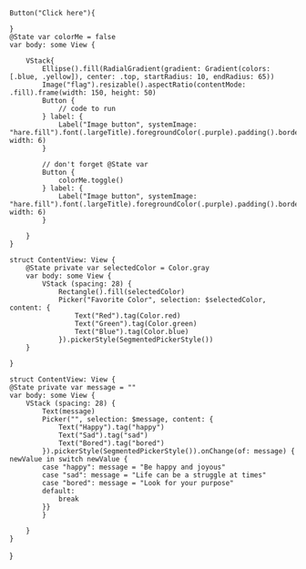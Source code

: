 
  
    Button("Click here"){
    
    }
    @State var colorMe = false
    var body: some View {
        
        VStack{
            Ellipse().fill(RadialGradient(gradient: Gradient(colors: [.blue, .yellow]), center: .top, startRadius: 10, endRadius: 65))
            Image("flag").resizable().aspectRatio(contentMode: .fill).frame(width: 150, height: 50)
            Button {
                // code to run
            } label: {
                Label("Image button", systemImage: "hare.fill").font(.largeTitle).foregroundColor(.purple).padding().border(Color.blue, width: 6)
            }
            
            // don't forget @State var
            Button {
                colorMe.toggle()
            } label: {
                Label("Image button", systemImage: "hare.fill").font(.largeTitle).foregroundColor(.purple).padding().border(Color.blue, width: 6)
            }
        
        }
    }
    
    struct ContentView: View {
        @State private var selectedColor = Color.gray
        var body: some View {
            VStack (spacing: 28) {
                Rectangle().fill(selectedColor)
                Picker("Favorite Color", selection: $selectedColor, content: { 
                    Text("Red").tag(Color.red)
                    Text("Green").tag(Color.green)
                    Text("Blue").tag(Color.blue)
                }).pickerStyle(SegmentedPickerStyle())
        }
        
    }
    
    struct ContentView: View {
    @State private var message = ""
    var body: some View {
        VStack (spacing: 28) {
            Text(message)
            Picker("", selection: $message, content: {
                Text("Happy").tag("happy")
                Text("Sad").tag("sad")
                Text("Bored").tag("bored")
            }).pickerStyle(SegmentedPickerStyle()).onChange(of: message) { newValue in switch newValue {
            case "happy": message = "Be happy and joyous"
            case "sad": message = "Life can be a struggle at times"
            case "bored": message = "Look for your purpose"
            default:
                break
            }}
            }
        
        }
    }
}
